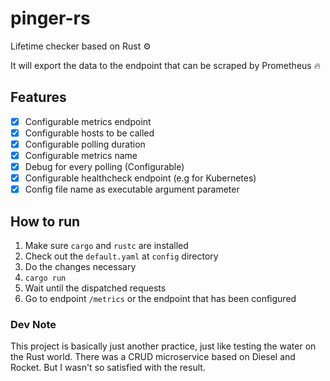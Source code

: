 # pinger-rs
Lifetime checker based on Rust :gear:

It will export the data to the endpoint that can be scraped by Prometheus :fire:

## Features
- [x] Configurable metrics endpoint
- [x] Configurable hosts to be called
- [x] Configurable polling duration
- [x] Configurable metrics name
- [x] Debug for every polling (Configurable)
- [x] Configurable healthcheck endpoint (e.g for Kubernetes)
- [x] Config file name as executable argument parameter

## How to run
1. Make sure `cargo` and `rustc` are installed
2. Check out the `default.yaml` at `config` directory
3. Do the changes necessary
4. `cargo run`
5. Wait until the dispatched requests
6. Go to endpoint `/metrics` or the endpoint that has been configured

### Dev Note
This project is basically just another practice, just like testing the water on the Rust world.
There was a CRUD microservice based on Diesel and Rocket. But I wasn't so satisfied with the result.